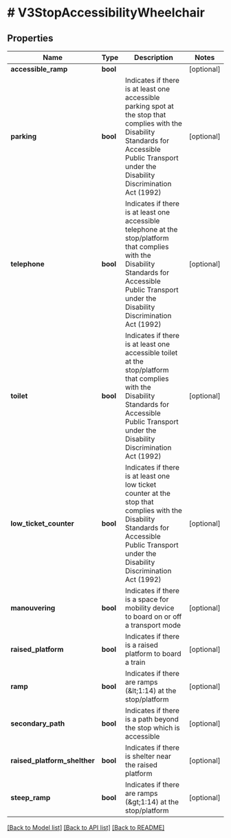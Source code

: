 # # V3StopAccessibilityWheelchair

## Properties

Name | Type | Description | Notes
------------ | ------------- | ------------- | -------------
**accessible_ramp** | **bool** |  | [optional]
**parking** | **bool** | Indicates if there is at least one accessible parking spot at the stop that complies with the Disability Standards for Accessible Public Transport under the Disability Discrimination Act (1992) | [optional]
**telephone** | **bool** | Indicates if there is at least one accessible telephone at the stop/platform that complies with the Disability Standards for Accessible Public Transport under the Disability Discrimination Act (1992) | [optional]
**toilet** | **bool** | Indicates if there is at least one accessible toilet at the stop/platform that complies with the Disability Standards for Accessible Public Transport under the Disability Discrimination Act (1992) | [optional]
**low_ticket_counter** | **bool** | Indicates if there is at least one low ticket counter at the stop that complies with the Disability Standards for Accessible Public Transport under the Disability Discrimination Act (1992) | [optional]
**manouvering** | **bool** | Indicates if there is a space for mobility device to board on or off a transport mode | [optional]
**raised_platform** | **bool** | Indicates if there is a raised platform to board a train | [optional]
**ramp** | **bool** | Indicates if there are ramps (&amp;lt;1:14) at the stop/platform | [optional]
**secondary_path** | **bool** | Indicates if there is a path beyond the stop which is accessible | [optional]
**raised_platform_shelther** | **bool** | Indicates if there is shelter near the raised platform | [optional]
**steep_ramp** | **bool** | Indicates if there are ramps (&amp;gt;1:14) at the stop/platform | [optional]

[[Back to Model list]](../../README.md#models) [[Back to API list]](../../README.md#endpoints) [[Back to README]](../../README.md)
